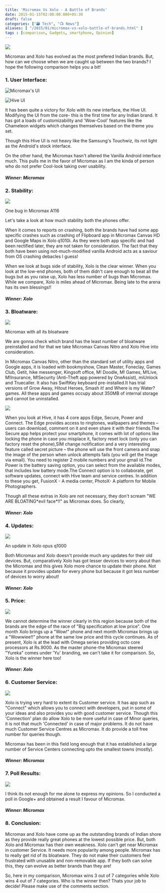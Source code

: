 ```yaml
---
title: 'Micromax Vs Xolo - A Battle of Brands'
date: 2015-01-15T02:08:00.000+05:30
draft: false
categories: ["🗃️ Tech", "📺 News"]
aliases: [ "/2015/01/micromax-vs-xolo-battle-of-brands.html" ]
tags : [comparison, Gadgets, smartphone, Opinion]
---
```


![](https://4.bp.blogspot.com/-rK93iQAZZ6g/VLbV1BE11mI/AAAAAAAACoY/5efKhZtrhiA/s1600/Micromax%2Bvs%2BXolo.jpg)

  
Micromax and Xolo has evolved as the most prefered Indian brands. But, how can we choose when we are caught up between the two brands? I hope the following comparison helps you a bit!  

### 1\. User Interface:

![](https://4.bp.blogspot.com/-RUVgu4TTEp8/VLbL9wIi4DI/AAAAAAAACnM/QAdogDoyXvA/s1600/Micromax-Canvas-Nitro-All-In-One-Camera-Widget.png "Micromax's UI")

![](https://1.bp.blogspot.com/-UxxrrWy-RDk/VLbL5ZjHCmI/AAAAAAAACnE/Ehr2h7iNzHc/s1600/HIVE-UI-home-screen_thumb.jpg "Hive UI")
  

It has been quite a victory for Xolo with its new interface, the Hive UI. Modifying the UI from the core- this is the first time for any Indian brand. It has got a loads of customizability and 'Wow-Cool' features like the Chameleon widgets which changes themselves based on the theme you set.  

  
Though this Hive UI is not heavy like the Samsung's Touchwiz, its not light as the Android's stock interface.  

  
On the other hand, the Micromax hasn't altered the Vanilla Android interface much. This pulls me in the favor of Micromax as I am the kinda of person who do not prefer Cool-look taking over usability.

  

#### _Winner: Micromax_

### 2\. Stability:

![](https://2.bp.blogspot.com/-okJyiRD0cc4/VLbNB58MtUI/AAAAAAAACnY/Ru0BLPgvbCk/s1600/Micromax%2BCanvas%2BHD%2Blauncher%2Bcrash1.jpg)

One bug in Micromax A116

Let's take a look at how much stability both the phones offer.  

  
When it comes to reports on crashing, both the brands have had some app specific crashes such as crashing of Flipboard app in Micromax Canvas HD and Google Maps in Xolo q1010i. As they were both app specific and had been rectified later, they are not taken for consideration. The fact that they both have been using not-much-modified vanilla Android acts as a saviour from OS crashing debacles I guess!  

  
When we look at bugs side of stability, Xolo is the clear winner. When you look at the low-end phones, both of them didn't care enough to beat all the bugs but as you raise up, Xolo has less number of bugs than Micromax. While we compare, Xolo is miles ahead of Micromax. Being late to the arena has its own blessings!!  

#### _Winner: Xolo_

  

### 3\. Bloatware:

![](https://1.bp.blogspot.com/-oXyaK9z6Fh4/VLbO5GeJfWI/AAAAAAAACno/HPi44PF_Ap4/s1600/Micromax-Canvas-Nitro-A310-Apps.jpg)

Micromax with all its bloatware

  
We are gonna check which brand has the least number of bloatware preinstalled and for that we take Micromax Canvas Nitro and Xolo Hive into consideration.

  
In Micromax Canvas Nitro, other than the standard set of utility apps and Google apps, it is loaded with bookmyshow, Clean Master, Foneclay, Games Club, Getit, hike messenger, Kingsoft office, M! Doodle, M! Games, M!Live, M!Insurance, M!Security (Anti-Theft app powered by OneAssist), miUnlock and Truecaller. It also has SwiftKey keyboard pre-installed.It has trial versions of Grow Away, Hitout Heroes, Smash it! and Where is my Water?games. All these apps and games occupy about 350MB of internal storage and cannot be uninstalled.  

![](https://1.bp.blogspot.com/-QKabkdggoiU/VLbPqAJw6jI/AAAAAAAACnw/aOKuaLMNoeg/s1600/xolohive.jpg)

  
When you look at Hive, it has 4 core apps Edge, Secure, Power and Connect. The Edge provides access to ringtones, wallpapers and themes – users can download, comment on it and even share it with their friends.The Secure app helps protect your smartphone, it comes with lot of options like locking the phone in case you misplace it, factory reset lock (only you can factory reset the phone),SIM change notification and a very interesting feature called secret picture – the phone will use the front camera and snap the image of the person when unlock attempts fails (you will get the image via email). You need to register 2 mobile numbers and your gmail id.The Power is the battery saving option, you can select from the available modes, that includes low battery mode.The Connect option is to collaborate, get software updates, connect with Hive team and service centres. In addition to these you get, FusionX - A media center, PhotoX- A platform for Mobile Photographers.  
  
Though all these extras in Xolo are not necessary, they don't scream "WE ARE BLOATING\*evil face\*!!" as Micromax does. So clearly,  

#### _Winner: Xolo_

  

### 4\. Updates:

![](https://1.bp.blogspot.com/-CI-dLmuCdjY/VLbS57Yrw1I/AAAAAAAACoE/xCjk_Z6UdOA/s1600/Xolo%2BQ1000%2BOpus%2BUpdate%2B3.png)

An update in Xolo opus q1000

  

Both Micromax and Xolo doesn't provide much any updates for their old devices. But, comparatively Xolo has got lesser devices to worry about than the Micromax and this gives Xolo more chance to update their phone. Not because it provides update for every phone but because it got less number of devices to worry about!  

#### **_Winner: Xolo_**

### 5\. Price:

![](https://3.bp.blogspot.com/-uz2o80ZMsHM/VLbTWZfQjfI/AAAAAAAACoM/RXM0bgxFVPo/s1600/currencysymbols1v.jpg)

  
We cannot determine the winner clearly in this region because both of the brands are the edge of the race of "Big specification at low price". One month Xolo brings up a "Wow!" phone and next month Micromax brings up a "Wowwiee!!" phone at the same low price and this cycle continues. As of present, Xolo is at the lead with Omega series providing octo core processors at Rs.9000. As the master phone-the Micromax steered "Yureka" comes under 'Yu' branding, we can't take it for comparison. So, Xolo is the winner here too!  

#### _Winner: Xolo_

  

### 6\. Customer Service:

![](https://2.bp.blogspot.com/-HZRt--ppJv8/VLbQNn5rygI/AAAAAAAACn4/QeUHoDCglbM/s1600/micromaxservicecenters-india.jpg)

Xolo is trying very hard to extent its Customer service. It has app such as "Connect" which allows you to connect with developers, put in some of your ideas and also provides you with good customer service. Though this 'Connection' plan do allow Xolo to be more useful in case of Minor queries, it is not that much 'Connected' in case of major problems. It do not have much Customer Service Centres as Micromax. It do provide a toll free number for queries though.  
  
Micromax has been in this field long enough that it has established a large number of Service Centers connecting upto the smallest towns (mostly).  

#### _**Winner: Micromax**_

### 7\. Poll Results:

![](https://3.bp.blogspot.com/-DaBEpYTjcgA/VLeXHytz7wI/AAAAAAAACos/awcQp-z5VXI/s1600/Screenshot_2015-01-11-15-05-08.png)

I think its not enough for me alone to express my opinions. So I conducted a poll in Google+ and obtained a result I favour of Micromax.  

#### **_Winner: Micromax_**

### 8\. Conclusion:

  
Micromax and Xolo have come up as the outstanding brands of Indian shore as they provide really great phones at the lowest possible price. But, both Xolo and Micromax has their own weakness. Xolo can't get near Micromax in customer Service. It needs more popularity among people. Micromax has to really get rid of its bloatware. They do not make their customers feel frustrated with unusable and non-removable app. If they both can solve this, they can evolve as better brands than they are!  
  
So, here in my comparison, Micromax wins 3 out of 7 categories while Xolo wins 4 out of 7 categories. Who is the winner then? Thats your job to decide! Please make use of the comments section.